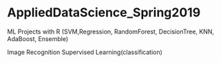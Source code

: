 # AppliedDataScience_Spring2019

ML Projects with R (SVM,Regression, RandomForest, DecisionTree, KNN, AdaBoost, Ensemble)

Image Recognition
Supervised Learning(classification)

